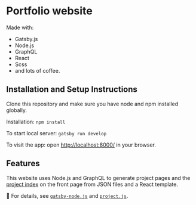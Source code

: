 # Portfolio website

Made with:

* Gatsby.js
* Node.js
* GraphQL
* React
* Scss
* and lots of coffee.

## Installation and Setup Instructions

Clone this repository and make sure you have node and npm installed globally.

Installation: `npm install`

To start local server: `gatsby run develop`

To visit the app: open [http://localhost:8000/](http://localhost:8000/) in your browser.

## Features

This website uses Node.js and GraphQL to generate project pages and the [project index](https://www.dariatsvetkova.ca/#projects) on the front page from JSON files and a React template.

:eyes: For details, see [`gatsby-node.js`](https://github.com/dariatsvetkova/portfolio-2021/blob/main/gatsby-node.js) and [`project.js`](https://github.com/dariatsvetkova/portfolio-2021/blob/main/src/templates/project.js).
